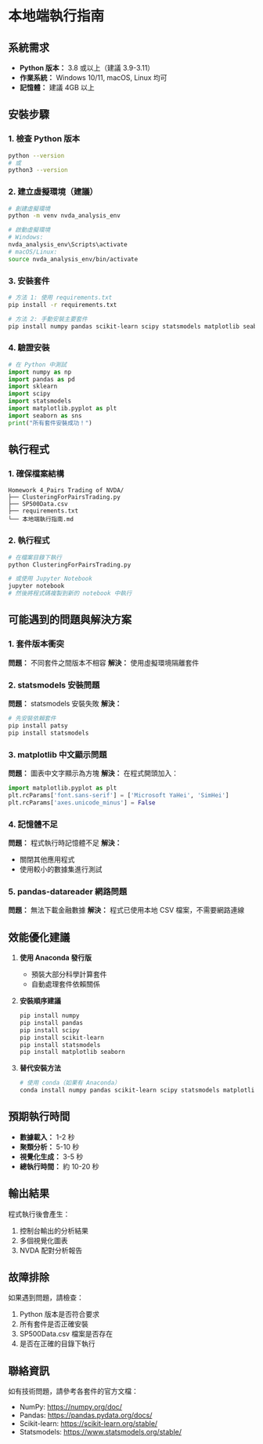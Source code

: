 # 本地端執行指南

## 系統需求

- **Python 版本：** 3.8 或以上（建議 3.9-3.11）
- **作業系統：** Windows 10/11, macOS, Linux 均可
- **記憶體：** 建議 4GB 以上

## 安裝步驟

### 1. 檢查 Python 版本

```bash
python --version
# 或
python3 --version
```

### 2. 建立虛擬環境（建議）

```bash
# 創建虛擬環境
python -m venv nvda_analysis_env

# 啟動虛擬環境
# Windows:
nvda_analysis_env\Scripts\activate
# macOS/Linux:
source nvda_analysis_env/bin/activate
```

### 3. 安裝套件

```bash
# 方法 1: 使用 requirements.txt
pip install -r requirements.txt

# 方法 2: 手動安裝主要套件
pip install numpy pandas scikit-learn scipy statsmodels matplotlib seaborn pandas-datareader
```

### 4. 驗證安裝

```python
# 在 Python 中測試
import numpy as np
import pandas as pd
import sklearn
import scipy
import statsmodels
import matplotlib.pyplot as plt
import seaborn as sns
print("所有套件安裝成功！")
```

## 執行程式

### 1. 確保檔案結構

```text
Homework 4_Pairs Trading of NVDA/
├── ClusteringForPairsTrading.py
├── SP500Data.csv
├── requirements.txt
└── 本地端執行指南.md
```

### 2. 執行程式

```bash
# 在檔案目錄下執行
python ClusteringForPairsTrading.py

# 或使用 Jupyter Notebook
jupyter notebook
# 然後將程式碼複製到新的 notebook 中執行
```

## 可能遇到的問題與解決方案

### 1. 套件版本衝突

**問題：** 不同套件之間版本不相容
**解決：** 使用虛擬環境隔離套件

### 2. statsmodels 安裝問題

**問題：** statsmodels 安裝失敗
**解決：**

```bash
# 先安裝依賴套件
pip install patsy
pip install statsmodels
```

### 3. matplotlib 中文顯示問題

**問題：** 圖表中文字顯示為方塊
**解決：** 在程式開頭加入：

```python
import matplotlib.pyplot as plt
plt.rcParams['font.sans-serif'] = ['Microsoft YaHei', 'SimHei']
plt.rcParams['axes.unicode_minus'] = False
```

### 4. 記憶體不足

**問題：** 程式執行時記憶體不足
**解決：**

- 關閉其他應用程式
- 使用較小的數據集進行測試

### 5. pandas-datareader 網路問題

**問題：** 無法下載金融數據
**解決：** 程式已使用本地 CSV 檔案，不需要網路連線

## 效能優化建議

1. **使用 Anaconda 發行版**
   - 預裝大部分科學計算套件
   - 自動處理套件依賴關係

2. **安裝順序建議**

   ```bash
   pip install numpy
   pip install pandas
   pip install scipy
   pip install scikit-learn
   pip install statsmodels
   pip install matplotlib seaborn
   ```

3. **替代安裝方法**

   ```bash
   # 使用 conda（如果有 Anaconda）
   conda install numpy pandas scikit-learn scipy statsmodels matplotlib seaborn
   ```

## 預期執行時間

- **數據載入：** 1-2 秒
- **聚類分析：** 5-10 秒
- **視覺化生成：** 3-5 秒
- **總執行時間：** 約 10-20 秒

## 輸出結果

程式執行後會產生：

1. 控制台輸出的分析結果
2. 多個視覺化圖表
3. NVDA 配對分析報告

## 故障排除

如果遇到問題，請檢查：

1. Python 版本是否符合要求
2. 所有套件是否正確安裝
3. SP500Data.csv 檔案是否存在
4. 是否在正確的目錄下執行

## 聯絡資訊

如有技術問題，請參考各套件的官方文檔：

- NumPy: <https://numpy.org/doc/>
- Pandas: <https://pandas.pydata.org/docs/>
- Scikit-learn: <https://scikit-learn.org/stable/>
- Statsmodels: <https://www.statsmodels.org/stable/>
